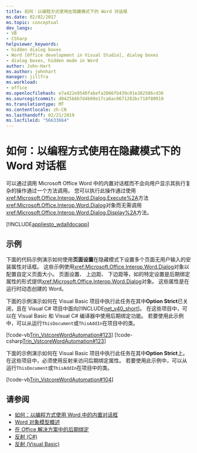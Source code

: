 ```yaml
---
title: 如何：以编程方式使用在隐藏模式下的 Word 对话框
ms.date: 02/02/2017
ms.topic: conceptual
dev_langs:
- VB
- CSharp
helpviewer_keywords:
- hidden dialog boxes
- Word [Office development in Visual Studio], dialog boxes
- dialog boxes, hidden mode in Word
author: John-Hart
ms.author: johnhart
manager: jillfra
ms.workload:
- office
ms.openlocfilehash: e7a422e9548fabefa2066fb439c01e382586cd36
ms.sourcegitcommit: d0425b6b7d4b99e17ca6ac0671282bc718f80910
ms.translationtype: MT
ms.contentlocale: zh-CN
ms.lasthandoff: 02/21/2019
ms.locfileid: "56633664"
---
```

# <a name="how-to-programmatically-use-word-dialog-boxes-in-hidden-mode"></a>如何：以编程方式使用在隐藏模式下的 Word 对话框
  可以通过调用 Microsoft Office Word 中的内置对话框而不会向用户显示其执行复杂的操作通过一个方法调用。 您可以执行此操作通过使用<xref:Microsoft.Office.Interop.Word.Dialog.Execute%2A>方法<xref:Microsoft.Office.Interop.Word.Dialog>对象而无需调用<xref:Microsoft.Office.Interop.Word.Dialog.Display%2A>方法。

 [!INCLUDE[appliesto_wdalldocapp](../vsto/includes/appliesto-wdalldocapp-md.md)]

## <a name="examples"></a>示例
 下面的代码示例演示如何使用**页面设置**在隐藏模式下设置多个页面无用户输入的安装属性对话框。 这些示例使用<xref:Microsoft.Office.Interop.Word.Dialog>对象以配置自定义页面大小。 页面设置、 上边距、 下边距等，如的特定设置是后期绑定属性的形式提供<xref:Microsoft.Office.Interop.Word.Dialog>对象。 这些属性是在运行时动态创建的 Word。

 下面的示例演示如何在 Visual Basic 项目中执行此任务在其中**Option Strict**已关闭，且在 Visual C# 项目中面向[!INCLUDE[net_v40_short](../sharepoint/includes/net-v40-short-md.md)]。 在这些项目中，可以在 Visual Basic 和 Visual C# 编译器中使用后期绑定功能。 若要使用此示例中，可以从运行`ThisDocument`或`ThisAddIn`在项目中的类。

 [!code-vb[Trin_VstcoreWordAutomation#123](../vsto/codesnippet/VisualBasic/Trin_VstcoreWordAutomationVB/ThisDocument.vb#123)]
 [!code-csharp[Trin_VstcoreWordAutomation#123](../vsto/codesnippet/CSharp/Trin_VstcoreWordAutomationCS/ThisDocument.cs#123)]

 下面的示例演示如何在 Visual Basic 项目中执行此任务在其中**Option Strict**上。 在这些项目中，必须使用反射来访问后期绑定属性。 若要使用此示例中，可以从运行`ThisDocument`或`ThisAddIn`在项目中的类。

 [!code-vb[Trin_VstcoreWordAutomation#104](../vsto/codesnippet/VisualBasic/Trin_VstcoreWordAutomationVB/ThisDocument.vb#104)]

## <a name="see-also"></a>请参阅
- [如何：以编程方式使用 Word 中的内置对话框](../vsto/how-to-programmatically-use-built-in-dialog-boxes-in-word.md)
- [Word 对象模型概述](../vsto/word-object-model-overview.md)
- [在 Office 解决方案中的后期绑定](../vsto/late-binding-in-office-solutions.md)
- [反射 (C#)](/dotnet/csharp/programming-guide/concepts/reflection)
- [反射 (Visual Basic)](/dotnet/visual-basic/programming-guide/concepts/reflection)

